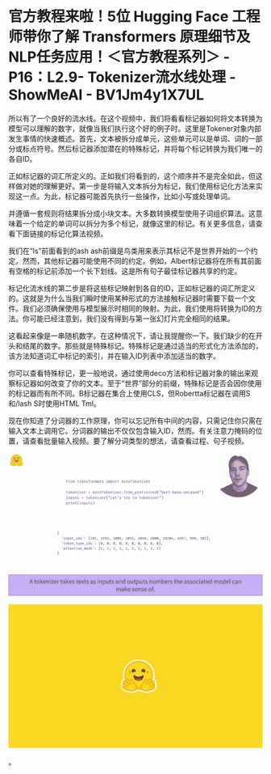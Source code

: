 # 官方教程来啦！5位 Hugging Face 工程师带你了解 Transformers 原理细节及NLP任务应用！＜官方教程系列＞ - P16：L2.9- Tokenizer流水线处理 - ShowMeAI - BV1Jm4y1X7UL

所以有了一个良好的流水线。在这个视频中，我们将看看标记器如何将文本转换为模型可以理解的数字，就像当我们执行这个好的例子时。这里是Tokener对象内部发生事情的快速概述。首先，文本被拆分成单元，这些单元可以是单词、词的一部分或标点符号。然后标记器添加潜在的特殊标记，并将每个标记转换为我们唯一的各自ID。

正如标记器的词汇所定义的。正如我们将看到的，这个顺序并不是完全如此，但这样做对她的理解更好。第一步是将输入文本拆分为标记，我们使用标记化方法来实现这一点。为此，标记器可能首先执行一些操作，比如小写或处理单词。

并遵循一套规则将结果拆分成小块文本。大多数转换模型使用子词组织算法。这意味着一个给定的单词可以拆分为多个标记，就像这里的标记。有关更多信息，请查看下面链接的标记化算法视频。

我们在“Is”前面看到的ash ash前缀是鸟类用来表示其标记不是世界开始的一个约定。然而，其他标记器可能使用不同的约定。例如，Albert标记器将在所有其前面有空格的标记前添加一个长下划线。这是所有句子最佳标记器共享的约定。

标记化流水线的第二步是将这些标记映射到各自的ID，正如标记器的词汇所定义的。这就是为什么当我们瞬时使用某种形式的方法接触标记器时需要下载一个文件。我们必须确保使用与模型展示时相同的映射。为此，我们使用将转换为ID的方法。你可能已经注意到，我们没有得到与第一张幻灯片完全相同的结果。

这看起来像是一串随机数字。在这种情况下，请让我提醒你一下。我们缺少的在开头和结尾的数字。那些就是特殊标记。特殊标记是通过适当的形式化方法添加的，该方法知道词汇中标记的索引，并在输入ID列表中添加适当的数字。

你可以查看特殊标记，更一般地说，通过使用deco方法和标记器对象的输出来观察标记器如何改变了你的文本。至于“世界”部分的前缀，特殊标记是否会因你使用的标记器而有所不同。B标记器在集合上使用CLS，但Robertta标记器在调用S和/lash S时使用HTML Tml。

现在你知道了分词器的工作原理，你可以忘记所有中间的内容，只需记住你只需在输入文本上调用它。分词器的输出不仅仅包含输入ID，然而。有关注意力掩码的位置，请查看批量输入视频。要了解分词类型的想法，请查看过程、句子视频。

![](img/f96aeead006553fe4505b3ad571eca03_1.png)

![](img/f96aeead006553fe4505b3ad571eca03_2.png)

。
